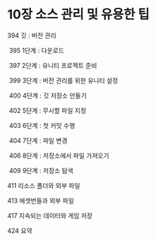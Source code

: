 # 10장 소스 관리 및 유용한 팁



394	깃 : 버전 관리

​	395	1단계 : 다운로드

​	397	2단계 : 유니티 프로젝트 준비

​	399	3단계 : 버전 관리를 위한 유니티 설정

​	400	4단계 : 깃 저장소 만들기

​	402	5단계 : 무시할 파일 지정

​	403	6단계 : 첫 커밋 수행

​	404	7단계 : 파일 변경

​	406	8단계 : 저장소에서 파일 가져오기

​	409	9단계 : 저장소 탐색

411	리소스 폴더와 외부 파일

413	에셋번들과 외부 파일

417	지속되는 데이터와 게임 저장

424	요약